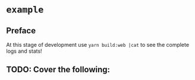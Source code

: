 # `example`

## Preface
At this stage of development use `yarn build:web |cat` to see the complete logs and stats!

## TODO: Cover the following:
